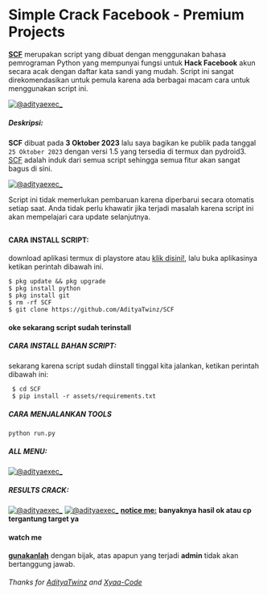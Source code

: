 # Simple Crack Facebook - Premium Projects
**[SCF](https://www.facebook.com/AD1TY4)** merupakan script yang dibuat dengan menggunakan bahasa pemrograman Python yang mempunyai fungsi untuk **Hack Facebook** akun secara acak dengan daftar kata sandi yang mudah. Script ini sangat direkomendasikan untuk pemula karena ada berbagai macam cara untuk menggunakan script ini.


[![@adityaexec_](https://github.com/AdityaTwinz/SCF/blob/main/assets/askhhhh.gif)](https://wa.me/+6283861183874?text=*Assalamualaikum%20Bang*)

##### Deskripsi:
**SCF** dibuat pada **3 Oktober 2023** lalu saya bagikan ke publik pada tanggal ```25 Oktober 2023``` dengan versi 1.5 yang tersedia di termux dan pydroid3. [SCF](https://github.com/AdityaTwinz/SCF) adalah induk dari semua script sehingga semua fitur akan sangat bagus di sini.

[![@adityaexec_](https://github.com/AdityaTwinz/SCF/blob/main/assets/IMG_20231025_141123.jpg)](https://wa.me/+6283861183874?text=*Assalamualaikum%20Bang*)

Script ini tidak memerlukan pembaruan karena diperbarui secara otomatis setiap saat. Anda tidak perlu khawatir jika terjadi masalah karena script ini akan mempelajari cara update selanjutnya.

##

#### CARA INSTALL SCRIPT:
 download aplikasi termux di playstore atau [klik disini!](https://f-droid.org/repo/com.termux_118.apk), lalu buka aplikasinya ketikan perintah dibawah ini.
 ```
 $ pkg update && pkg upgrade
 $ pkg install python
 $ pkg install git
 $ rm -rf SCF
 $ git clone https://github.com/AdityaTwinz/SCF
 ```
#### oke sekarang script sudah terinstall
##### CARA INSTALL BAHAN SCRIPT:
 sekarang karena script sudah diinstall tinggal kita jalankan, ketikan perintah dibawah ini:
 ```
  $ cd SCF
  $ pip install -r assets/requirements.txt
 ```

##### CARA MENJALANKAN TOOLS
```
python run.py
```

##### ALL MENU:
[![@adityaexec_](https://github.com/AdityaTwinz/SCF/blob/main/assets/IMG_20231025_141146.jpg)](https://wa.me/+6283861183874?text=*Assalamualaikum%20Bang*)

##### RESULTS CRACK:
[![@adityaexec_](https://github.com/AdityaTwinz/SCF/blob/main/assets/IMG_20231028_235239.jpg)](https://wa.me/+6283861183874?text=*Assalamualaikum%20Bang)
[![@adityaexec_](https://github.com/AdityaTwinz/SCF/blob/main/assets/IMG_20231028_231046.jpg)](https://wa.me/+6283861183874?text=*Assalamualaikum%20Bang)
**[notice me:](https://wa.me/+6283861183874?text=*Assalamualaikum%20Bang)** **banyaknya hasil ok atau cp tergantung target ya**


#### watch me
**[gunakanlah](https://wa.me/+6283861183874?text=*Assalamualaikum%20Bang)** dengan bijak, atas apapun yang terjadi **admin** tidak akan bertanggung jawab.

###### Thanks for [AdityaTwinz](https://github.com/AdityaTwinz) and [Xyaa-Code](https://github.com/Xyaa-Code)

